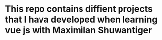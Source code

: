 # This repo contains diffient projects that  I hava developed when learning vue js with Maximilan Shuwantiger
